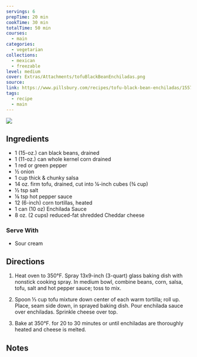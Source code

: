 ```yaml
---
servings: 6
prepTime: 20 min
cookTime: 30 min
totalTime: 50 min
courses:
  - main
categories:
  - vegetarian
collections:
  - mexican
  - freezable
level: medium
cover: Extras/Attachments/tofuBlackBeanEnchiladas.png
source:
link: https://www.pillsbury.com/recipes/tofu-black-bean-enchiladas/1557d4a3-ac9a-4609-bdcf-dc79578dc079
tags:
  - recipe
  - main
---
```


![](Extras/Attachments/tofuBlackBeanEnchiladas.png)


## Ingredients

- 1 (15-oz.) can black beans, drained
- 1 (11-oz.) can whole kernel corn drained
- 1 red or green pepper
- ½ onion
- 1 cup thick & chunky salsa
- 14 oz. firm tofu, drained, cut into ¼-inch cubes (¾ cup)
- ½ tsp salt
- ⅛ tsp hot pepper sauce
- 12 (6-inch) corn tortillas, heated
- 1 can (10 oz) Enchilada Sauce
- 8 oz. (2 cups) reduced-fat shredded Cheddar cheese

### Serve With

- Sour cream


## Directions

1. Heat oven to 350°F. Spray 13x9-inch (3-quart) glass baking dish with nonstick cooking spray. In medium bowl, combine beans, corn, salsa, tofu, salt and hot pepper sauce; toss to mix.

2. Spoon ⅓ cup tofu mixture down center of each warm tortilla; roll up. Place, seam side down, in sprayed baking dish. Pour enchilada sauce over enchiladas. Sprinkle cheese over top.

3. Bake at 350°F. for 20 to 30 minutes or until enchiladas are thoroughly heated and cheese is melted.


## Notes
